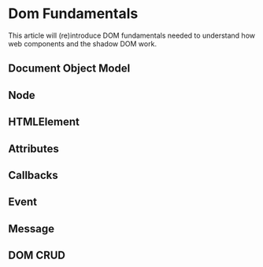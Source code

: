 # Dom Fundamentals

This article will (re)introduce DOM fundamentals needed to understand how web components and the shadow DOM work.

## Document Object Model

## Node

## HTMLElement

## Attributes

## Callbacks

## Event

## Message

## DOM CRUD

